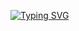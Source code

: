 [![Typing SVG](https://readme-typing-svg.demolab.com?font=PT+Serif&size=40&pause=1000&color=2305F7&center=true&vCenter=true&width=800&lines=Welcome!+I'm+SangHyuk)](https://git.io/typing-svg)
